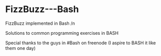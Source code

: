 FizzBuzz---Bash
===============

FizzBuzz implemented in Bash /n

Solutions to common programming exercises in BASH

Special thanks to the guys in #Bash on freenode (I aspire to BASH it like them one day) 
